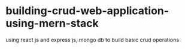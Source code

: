 # building-crud-web-application-using-mern-stack
using react js and express js, mongo db to build basic crud operations 
